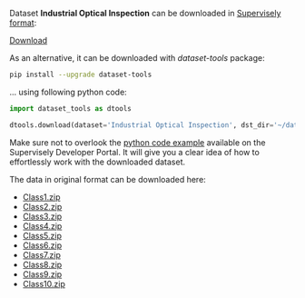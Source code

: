 Dataset **Industrial Optical Inspection** can be downloaded in [Supervisely format](https://developer.supervisely.com/api-references/supervisely-annotation-json-format):

 [Download](https://assets.supervisely.com/supervisely-supervisely-assets-public/teams_storage/G/G/iL/XKcWG3xw1kMbpZUY98tMiEDVA3LCUyJHV5NaTcuz0CUF0dlp4yQPtuPldr4y040DsGYEaxALpgbnX22MmUebxq3VI0XRSdD2kesR4Uga5HoSfNQSrUeSg1UFzKLB.tar)

As an alternative, it can be downloaded with *dataset-tools* package:
``` bash
pip install --upgrade dataset-tools
```

... using following python code:
``` python
import dataset_tools as dtools

dtools.download(dataset='Industrial Optical Inspection', dst_dir='~/dataset-ninja/')
```
Make sure not to overlook the [python code example](https://developer.supervisely.com/getting-started/python-sdk-tutorials/iterate-over-a-local-project) available on the Supervisely Developer Portal. It will give you a clear idea of how to effortlessly work with the downloaded dataset.

The data in original format can be downloaded here:

- [Class1.zip](https://zenodo.org/record/8086136/files/Class1.zip?download=1)
- [Class2.zip](https://zenodo.org/record/8086136/files/Class2.zip?download=1)
- [Class3.zip](https://zenodo.org/record/8086136/files/Class3.zip?download=1)
- [Class4.zip](https://zenodo.org/record/8086136/files/Class4.zip?download=1)
- [Class5.zip](https://zenodo.org/record/8086136/files/Class5.zip?download=1)
- [Class6.zip](https://zenodo.org/record/8086136/files/Class6.zip?download=1)
- [Class7.zip](https://zenodo.org/record/8086136/files/Class7.zip?download=1)
- [Class8.zip](https://zenodo.org/record/8086136/files/Class8.zip?download=1)
- [Class9.zip](https://zenodo.org/record/8086136/files/Class9.zip?download=1)
- [Class10.zip](https://zenodo.org/record/8086136/files/Class10.zip?download=1)

